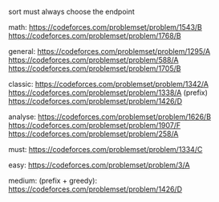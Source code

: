 sort
must
always choose the endpoint

math:
https://codeforces.com/problemset/problem/1543/B
https://codeforces.com/problemset/problem/1768/B

general:
https://codeforces.com/problemset/problem/1295/A
https://codeforces.com/problemset/problem/588/A
https://codeforces.com/problemset/problem/1705/B

classic:
https://codeforces.com/problemset/problem/1342/A
https://codeforces.com/problemset/problem/1338/A
(prefix)
https://codeforces.com/problemset/problem/1426/D

analyse:
https://codeforces.com/problemset/problem/1626/B
https://codeforces.com/problemset/problem/1907/F
https://codeforces.com/problemset/problem/258/A

must:
https://codeforces.com/problemset/problem/1334/C

easy:
https://codeforces.com/problemset/problem/3/A

medium:
(prefix + greedy): https://codeforces.com/problemset/problem/1426/D